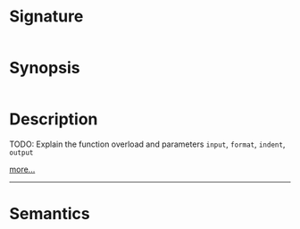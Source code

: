 # Signature
```vikid-signature
```

# Synopsis
```vikid-synopsis
```

# Description
TODO: Explain the function overload and parameters `input`, `format`, `indent`, `output`

[more...](indent)

----
# Semantics